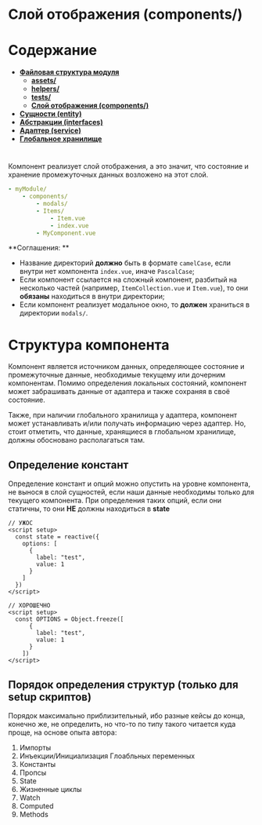 # **Слой отображения (components/)**

# **Содержание**

- [**Файловая структура модуля**](structure.md)
  - [**assets/**](assets.md)
  - [**helpers/**](helpers.md)
  - [**tests/**](tests.md)
  - [**Слой отображения (components/)**](component.md)
- [**Сущности (entity)**](entity.md)
- [**Абстракции (interfaces)**](interfaces.md)
- [**Адаптер (service)**](service.md)
- [**Глобальное хранилище**](store.md)

#

Компонент реализует слой отображения, а это значит, что состояние и хранение промежуточных данных возложено на этот слой.

```yml
- myModule/
    - components/
        - modals/
        - Items/
            - Item.vue
            - index.vue
        - MyComponent.vue
```

>
  **Соглашения: **
  - Название директорий **должно** быть в формате `camelCase`, если внутри нет компонента `index.vue`, иначе `PascalCase`;
  - Если компонент ссылается на сложный компонент, разбитый на несколько частей (например, `ItemCollection.vue` и `Item.vue`), то они **обязаны** находиться в внутри директории;
  - Если компонент реализует модальное окно, то **должен** храниться в директории `modals/`.
>

# **Структура компонента**

Компонент является источником данных, определяющее состояние и промежуточные данные, необходимые текущему или дочерним компонентам. Помимо определения локальных состояний, компонент может забрашивать данные от адаптера и также сохраняя в своё состояние.

Также, при наличии глобального хранилища у адаптера, компонент может устанавливать и/или получать информацию через адаптер. Но, стоит отметить, что данные, хранящиеся в глобальном хранилище, должны обосновано располагаться там.

## **Определение констант**

Определение констант и опций можно опустить на уровне компонента, не вынося в слой сущностей, если наши данные необходимы только для текущего компонента. При определения таких опций, если они статичны, то они **НЕ** должны находиться в **state**

```vue
// УЖОС
<script setup>
  const state = reactive({
    options: [
      {
        label: "test",
        value: 1
      }
    ]
  })
</script>

// ХОРОШЕЧНО
<script setup>
  const OPTIONS = Object.freeze([
      {
        label: "test",
        value: 1
      }
    ])
</script>
```

## Порядок определения структур (только для setup скриптов)

Порядок максимально приблизительный, ибо разные кейсы до конца, конечно же, не определить, но что-то по типу такого читается куда проще, на основе опыта автора:

1. Импорты
2. Инъекции/Инициализация Глоабльных переменных
3. Константы
3. Пропсы
4. State
5. Жизненные циклы
6. Watch
7. Computed
8. Methods